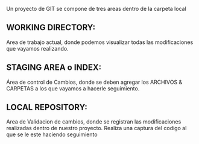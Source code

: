 Un proyecto de GIT se compone de tres areas dentro de la carpeta local 

WORKING DIRECTORY:
-----------------
Area de trabajo actual, donde podemos visualizar todas las modificaciones
que vayamos realizando.

STAGING AREA o INDEX:
--------------------
Área de control de Cambios, donde se deben agregar los ARCHIVOS & CARPETAS
a los que vayamos a hacerle seguimiento.

LOCAL REPOSITORY:
----------------
Area de Validacion de cambios, donde se registran las modificaciones
realizadas dentro de nuestro proyecto.
Realiza una captura del codigo al que se le este haciendo seguimiento


